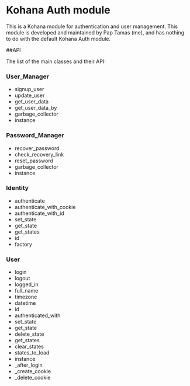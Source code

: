 Kohana Auth module
===================

This is a Kohana module for authentication and user management.
This module is developed and maintained by Pap Tamas (me), and has nothing to do with the default Kohana Auth module.

##API

The list of the main classes and their API:

### User_Manager

- signup_user
- update_user
- get_user_data
- get_user_data_by
- garbage_collector
- instance


### Password_Manager

- recover_password
- check_recovery_link
- reset_password
- garbage_collector
- instance


### Identity

- authenticate
- authenticate_with_cookie
- authenticate_with_id
- set_state
- get_state
- get_states
- id
- factory


### User

- login
- logout
- logged_in
- full_name
- timezone
- datetime
- id
- authenticated_with
- set_state
- get_state
- delete_state
- get_states
- clear_states
- states_to_load
- instance
- _after_login
- _create_cookie
- _delete_cookie

